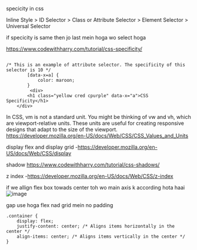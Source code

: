 specicity in css 

Inline Style > ID Selector > Class or Attribute Selector > Element Selector > Universal Selector

if specicity is same then jo last mein hoga wo select hoga 

https://www.codewithharry.com/tutorial/css-specificity/
```

/* This is an example of attribute selector. The specificity of this selector is 10 */
        [data-x=a] {
            color: maroon;
        }
         <div>
        <h1 class="yellow cred cpurple" data-x="a">CSS Specificity</h1>
    </div>

```
In CSS, vm is not a standard unit. You might be thinking of vw and vh, which are viewport-relative units. These units are useful for creating responsive designs that adapt to the size of the viewport. https://developer.mozilla.org/en-US/docs/Web/CSS/CSS_Values_and_Units



display flex and display grid -https://developer.mozilla.org/en-US/docs/Web/CSS/display



shadow https://www.codewithharry.com/tutorial/css-shadows/


z index -https://developer.mozilla.org/en-US/docs/Web/CSS/z-index



if we allign flex box towads center toh wo main axis k according hota haai 
![image](https://github.com/Ayush-Tibrewal/ayush_maybe_webd/assets/96817905/e48a67a2-4eef-43eb-b03a-23eb9956a367)



gap use hoga flex nad grid mein no padding

```
.container {
    display: flex;
    justify-content: center; /* Aligns items horizontally in the center */
    align-items: center; /* Aligns items vertically in the center */
}
```

